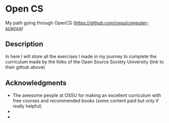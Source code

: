 # Open CS

My path going through OpenCS (https://github.com/ossu/computer-science)

## Description

In here I will store all the exercises I made in my journey to complete 
the curriculum made by the folks of the Open Source Society University (link to their github above)

## Acknowledgments

* The awesome people at OSSU for making an excellent curriculum with free courses 
  and recommended books (some content paid but only if really helpful)
* 
* 

